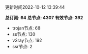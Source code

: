 更新时间2022-10-12 13:39:44

**总订阅: 64**
**总节点: 4307**
**有效节点: 392**
- trojan节点: 68
- ss节点: 130
- v2ray节点: 192
- ssr节点: 2
